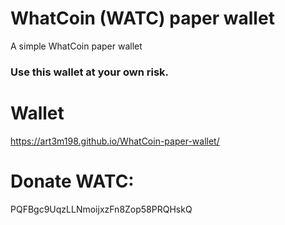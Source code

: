 # WhatCoin (WATC) paper wallet
A simple WhatCoin paper wallet

### Use this wallet at your own risk.

# Wallet
https://art3m198.github.io/WhatCoin-paper-wallet/

# Donate WATC: 
PQFBgc9UqzLLNmoijxzFn8Zop58PRQHskQ
